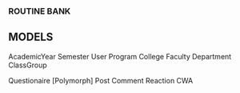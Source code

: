 ### ROUTINE BANK

## MODELS
AcademicYear
Semester
User
Program
College
Faculty
Department
ClassGroup
<!-- Survey [Academic] -->
Questionaire [Polymorph]
Post
Comment
Reaction
CWA